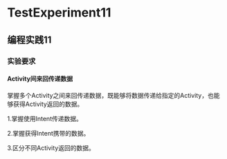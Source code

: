 # TestExperiment11
## 编程实践11
### 实验要求
#### Activity间来回传递数据

掌握多个Activity之间来回传递数据，既能够将数据传递给指定的Activity，也能够获得Activity返回的数据。

1.掌握使用Intent传递数据。

2.掌握获得Intent携带的数据。

3.区分不同Activity返回的数据。
